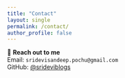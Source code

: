```yaml
---
title: "Contact"
layout: single
permalink: /contact/
author_profile: false
---
```


💌 **Reach out to me**  
Email: `sridevisandeep.pochu@gmail.com`  
GitHub: [@srideviblogs](https://github.com/srideviblogs)

